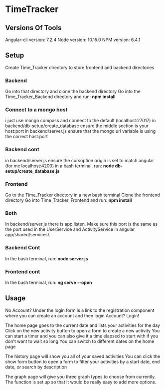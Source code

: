 # TimeTracker

## Versions Of Tools
Angular-cli version: 7.2.4
Node version: 10.15.0
NPM version: 6.4.1


## Setup 

Create Time_Tracker directory to store frontend and backend directories

### Backend
Go into that directory and clone the backend directory 
Go into the Time_Tracker_Backend directory and run: **npm install**

### Connect to a mongo host
i just use mongo compass and connect to the default (localhost:27017)
in backend/db-setup/create_database ensure the middle section is your host:port 
in backend/server.js ensure that the mongo url variable is using the correct host:port 

### Backend cont
in backend/server.js ensure the corsoption origin is set to match angular (for me localhost:4200)
in a bash terminal, run: **node db-setup/create_database.js** 

### Frontend
Go to the Time_Tracker directory in a new bash terminal
Clone the frontend directory 
Go into Time_Tracker_Frontend and run: **npm install**

### Both
In backend/server.js there is app.listen.  Make sure this port is the same as the port
used in the UserService and ActivityService in angular app/shared/services/...

### Backend Cont
In the bash terminal, run: **node server.js**

### Frontend cont
In the bash terminal, run: **ng serve --open**


## Usage
No Account?  Under the login form is a link to the registration component where you can create an account and then login 
Account? Login!

The home page goes to the current date and lists your activities for the day 
Click on the new activity button to open a form to create a new activity 
You can start a timer and you can also give it a time elapsed to start with if you don't want to wait so long 
You can switch to different dates on the home page

The history page will show you all of your saved activities
You can click the show form button to open a form to filter your activities by a start date, end date, or search by description

The graph page will give you three graph types to choose from currently. 
The function is set up so that it would be really easy to add more options.

